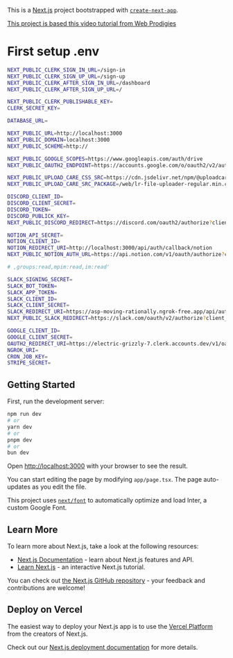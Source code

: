 This is a [Next.js](https://nextjs.org/) project bootstrapped with [`create-next-app`](https://github.com/vercel/next.js/tree/canary/packages/create-next-app).

[This project is based this video tutorial from Web Prodigies](https://www.youtube.com/watch?v=XkOXNlHJP6M)

# First setup .env

```bash
NEXT_PUBLIC_CLERK_SIGN_IN_URL=/sign-in
NEXT_PUBLIC_CLERK_SIGN_UP_URL=/sign-up
NEXT_PUBLIC_CLERK_AFTER_SIGN_IN_URL=/dashboard
NEXT_PUBLIC_CLERK_AFTER_SIGN_UP_URL=/

NEXT_PUBLIC_CLERK_PUBLISHABLE_KEY=
CLERK_SECRET_KEY=

DATABASE_URL=

NEXT_PUBLIC_URL=http://localhost:3000
NEXT_PUBLIC_DOMAIN=localhost:3000
NEXT_PUBLIC_SCHEME=http://

NEXT_PUBLIC_GOOGLE_SCOPES=https://www.googleapis.com/auth/drive
NEXT_PUBLIC_OAUTH2_ENDPOINT=https://accounts.google.com/o/oauth2/v2/auth

NEXT_PUBLIC_UPLOAD_CARE_CSS_SRC=https://cdn.jsdelivr.net/npm/@uploadcare/blocks@
NEXT_PUBLIC_UPLOAD_CARE_SRC_PACKAGE=/web/lr-file-uploader-regular.min.css

DISCORD_CLIENT_ID=
DISCORD_CLIENT_SECRET=
DISCORD_TOKEN=
DISCORD_PUBLICK_KEY=
NEXT_PUBLIC_DISCORD_REDIRECT=https://discord.com/oauth2/authorize?client_id={id}&response_type=code&redirect_uri=http%3A%2F%2Flocalhost%3A3000%2Fapi%2Fauth%2Fcallback%2Fdiscord&scope=identify+guilds+connections+guilds.members.read+webhook.incoming+email

NOTION_API_SECRET=
NOTION_CLIENT_ID=
NOTION_REDIRECT_URI=http://localhost:3000/api/auth/callback/notion
NEXT_PUBLIC_NOTION_AUTH_URL=https://api.notion.com/v1/oauth/authorize?client_id={id}&response_type=code&owner=user&redirect_uri=http%3A%2F%2Flocalhost%3A3000%2Fapi%2Fauth%2Fcallback%2Fnotion

# ,groups:read,mpim:read,im:read'

SLACK_SIGNING_SECRET=
SLACK_BOT_TOKEN=
SLACK_APP_TOKEN=
SLACK_CLIENT_ID=
SLACK_CLIENT_SECRET=
SLACK_REDIRECT_URI=https://asp-moving-rationally.ngrok-free.app/api/auth/callback/slack
NEXT_PUBLIC_SLACK_REDIRECT=https://slack.com/oauth/v2/authorize?client_id={id}&scope=chat:write,channels:read,groups:read,mpim:read,im:read&user_scope=chat:write,channels:read,groups:read,mpim:read,im:read&redirect_uri=https://asp-moving-rationally.ngrok-free.app/api/auth/callback/slack

GOOGLE_CLIENT_ID=
GOOGLE_CLIENT_SECRET=
OAUTH2_REDIRECT_URI=https://electric-grizzly-7.clerk.accounts.dev/v1/oauth_callback
NGROK_URI=
CRON_JOB_KEY=
STRIPE_SECRET=
```

## Getting Started

First, run the development server:

```bash
npm run dev
# or
yarn dev
# or
pnpm dev
# or
bun dev
```

Open [http://localhost:3000](http://localhost:3000) with your browser to see the result.

You can start editing the page by modifying `app/page.tsx`. The page auto-updates as you edit the file.

This project uses [`next/font`](https://nextjs.org/docs/basic-features/font-optimization) to automatically optimize and load Inter, a custom Google Font.

## Learn More

To learn more about Next.js, take a look at the following resources:

- [Next.js Documentation](https://nextjs.org/docs) - learn about Next.js features and API.
- [Learn Next.js](https://nextjs.org/learn) - an interactive Next.js tutorial.

You can check out [the Next.js GitHub repository](https://github.com/vercel/next.js/) - your feedback and contributions are welcome!

## Deploy on Vercel

The easiest way to deploy your Next.js app is to use the [Vercel Platform](https://vercel.com/new?utm_medium=default-template&filter=next.js&utm_source=create-next-app&utm_campaign=create-next-app-readme) from the creators of Next.js.

Check out our [Next.js deployment documentation](https://nextjs.org/docs/deployment) for more details.
